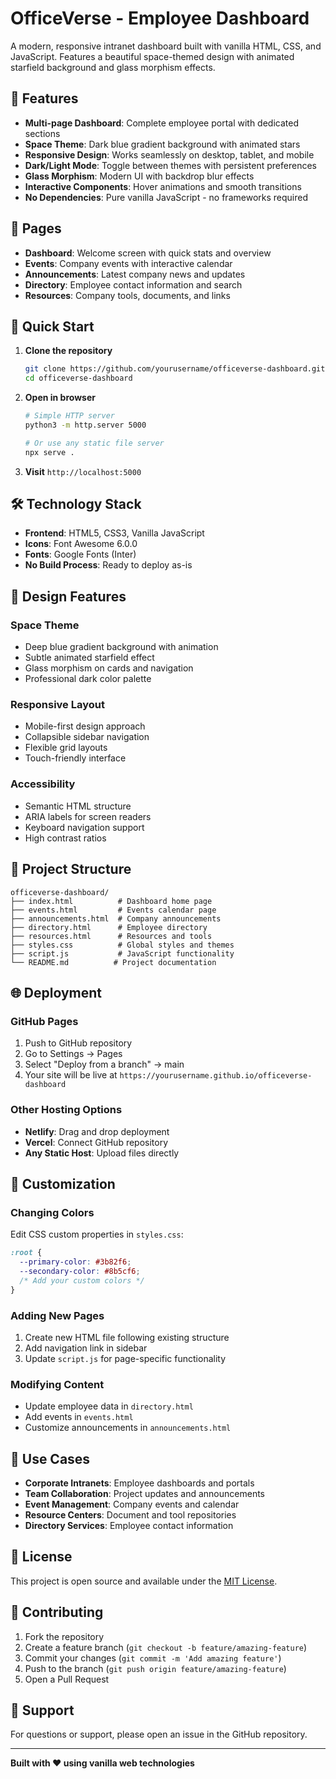 # OfficeVerse - Employee Dashboard

A modern, responsive intranet dashboard built with vanilla HTML, CSS, and JavaScript. Features a beautiful space-themed design with animated starfield background and glass morphism effects.

## 🌟 Features

- **Multi-page Dashboard**: Complete employee portal with dedicated sections
- **Space Theme**: Dark blue gradient background with animated stars
- **Responsive Design**: Works seamlessly on desktop, tablet, and mobile
- **Dark/Light Mode**: Toggle between themes with persistent preferences
- **Glass Morphism**: Modern UI with backdrop blur effects
- **Interactive Components**: Hover animations and smooth transitions
- **No Dependencies**: Pure vanilla JavaScript - no frameworks required

## 📱 Pages

- **Dashboard**: Welcome screen with quick stats and overview
- **Events**: Company events with interactive calendar
- **Announcements**: Latest company news and updates
- **Directory**: Employee contact information and search
- **Resources**: Company tools, documents, and links

## 🚀 Quick Start

1. **Clone the repository**
   ```bash
   git clone https://github.com/yourusername/officeverse-dashboard.git
   cd officeverse-dashboard
   ```

2. **Open in browser**
   ```bash
   # Simple HTTP server
   python3 -m http.server 5000
   
   # Or use any static file server
   npx serve .
   ```

3. **Visit** `http://localhost:5000`

## 🛠️ Technology Stack

- **Frontend**: HTML5, CSS3, Vanilla JavaScript
- **Icons**: Font Awesome 6.0.0
- **Fonts**: Google Fonts (Inter)
- **No Build Process**: Ready to deploy as-is

## 🎨 Design Features

### Space Theme
- Deep blue gradient background with animation
- Subtle animated starfield effect
- Glass morphism on cards and navigation
- Professional dark color palette

### Responsive Layout
- Mobile-first design approach
- Collapsible sidebar navigation
- Flexible grid layouts
- Touch-friendly interface

### Accessibility
- Semantic HTML structure
- ARIA labels for screen readers
- Keyboard navigation support
- High contrast ratios

## 📁 Project Structure

```
officeverse-dashboard/
├── index.html          # Dashboard home page
├── events.html         # Events calendar page
├── announcements.html  # Company announcements
├── directory.html      # Employee directory
├── resources.html      # Resources and tools
├── styles.css          # Global styles and themes
├── script.js           # JavaScript functionality
└── README.md          # Project documentation
```

## 🌐 Deployment

### GitHub Pages
1. Push to GitHub repository
2. Go to Settings → Pages
3. Select "Deploy from a branch" → main
4. Your site will be live at `https://yourusername.github.io/officeverse-dashboard`

### Other Hosting Options
- **Netlify**: Drag and drop deployment
- **Vercel**: Connect GitHub repository
- **Any Static Host**: Upload files directly

## 🔧 Customization

### Changing Colors
Edit CSS custom properties in `styles.css`:
```css
:root {
  --primary-color: #3b82f6;
  --secondary-color: #8b5cf6;
  /* Add your custom colors */
}
```

### Adding New Pages
1. Create new HTML file following existing structure
2. Add navigation link in sidebar
3. Update `script.js` for page-specific functionality

### Modifying Content
- Update employee data in `directory.html`
- Add events in `events.html`
- Customize announcements in `announcements.html`

## 🎯 Use Cases

- **Corporate Intranets**: Employee dashboards and portals
- **Team Collaboration**: Project updates and announcements
- **Event Management**: Company events and calendar
- **Resource Centers**: Document and tool repositories
- **Directory Services**: Employee contact information

## 📄 License

This project is open source and available under the [MIT License](LICENSE).

## 🤝 Contributing

1. Fork the repository
2. Create a feature branch (`git checkout -b feature/amazing-feature`)
3. Commit your changes (`git commit -m 'Add amazing feature'`)
4. Push to the branch (`git push origin feature/amazing-feature`)
5. Open a Pull Request

## 📧 Support

For questions or support, please open an issue in the GitHub repository.

---

**Built with ❤️ using vanilla web technologies**